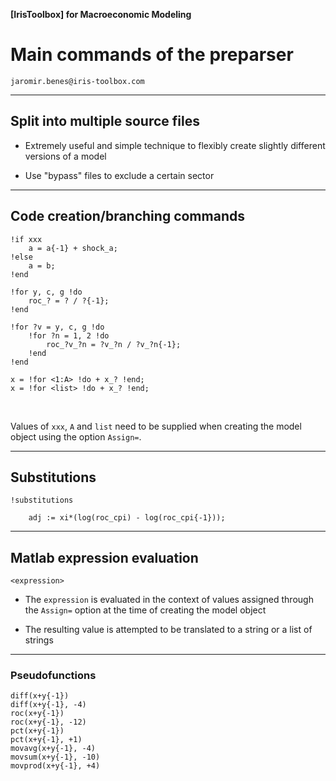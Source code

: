 
__[IrisToolbox] for Macroeconomic Modeling__

# Main commands of the preparser

`jaromir.benes@iris-toolbox.com`

---

## Split into multiple source files

* Extremely useful and simple technique to flexibly create slightly different versions of a model

* Use "bypass" files to exclude a certain sector


---

## Code creation/branching commands

```
!if xxx
	a = a{-1} + shock_a;
!else
    a = b;
!end
```


```
!for y, c, g !do
    roc_? = ? / ?{-1};
!end
```


```
!for ?v = y, c, g !do
    !for ?n = 1, 2 !do
        roc_?v_?n = ?v_?n / ?v_?n{-1};
    !end
!end
```

```
x = !for <1:A> !do + x_? !end;
x = !for <list> !do + x_? !end;
```

<br/>

Values of `xxx`, `A` and `list` need to be supplied when creating the model object using the option `Assign=`.

---

## Substitutions

```
!substitutions

	adj := xi*(log(roc_cpi) - log(roc_cpi{-1}));
```


---

## Matlab expression evaluation

```
<expression>
```

* The `expression` is evaluated in the context of values assigned through the `Assign=` option at the time of creating the model object

* The resulting value is attempted to be translated to a string or a list of strings


---

### Pseudofunctions

```
diff(x+y{-1})
diff(x+y{-1}, -4)
roc(x+y{-1})
roc(x+y{-1}, -12)
pct(x+y{-1})
pct(x+y{-1}, +1)
movavg(x+y{-1}, -4)
movsum(x+y{-1}, -10)
movprod(x+y{-1}, +4)
```
